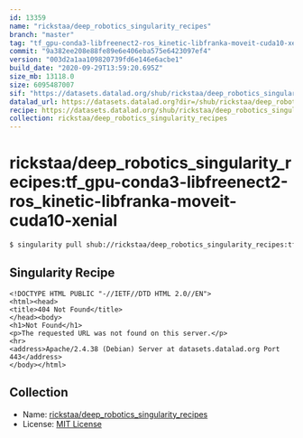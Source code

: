 ```yaml
---
id: 13359
name: "rickstaa/deep_robotics_singularity_recipes"
branch: "master"
tag: "tf_gpu-conda3-libfreenect2-ros_kinetic-libfranka-moveit-cuda10-xenial"
commit: "9a382ee208e88fe89e6e406eba575e6423097ef4"
version: "003d2a1aa109820739fd6e146e6acbe1"
build_date: "2020-09-29T13:59:20.695Z"
size_mb: 13118.0
size: 6095487007
sif: "https://datasets.datalad.org/shub/rickstaa/deep_robotics_singularity_recipes/tf_gpu-conda3-libfreenect2-ros_kinetic-libfranka-moveit-cuda10-xenial/2020-09-29-9a382ee2-003d2a1a/003d2a1aa109820739fd6e146e6acbe1.sif"
datalad_url: https://datasets.datalad.org?dir=/shub/rickstaa/deep_robotics_singularity_recipes/tf_gpu-conda3-libfreenect2-ros_kinetic-libfranka-moveit-cuda10-xenial/2020-09-29-9a382ee2-003d2a1a/
recipe: https://datasets.datalad.org/shub/rickstaa/deep_robotics_singularity_recipes/tf_gpu-conda3-libfreenect2-ros_kinetic-libfranka-moveit-cuda10-xenial/2020-09-29-9a382ee2-003d2a1a/Singularity
collection: rickstaa/deep_robotics_singularity_recipes
---
```


# rickstaa/deep_robotics_singularity_recipes:tf_gpu-conda3-libfreenect2-ros_kinetic-libfranka-moveit-cuda10-xenial

```bash
$ singularity pull shub://rickstaa/deep_robotics_singularity_recipes:tf_gpu-conda3-libfreenect2-ros_kinetic-libfranka-moveit-cuda10-xenial
```

## Singularity Recipe

```singularity
<!DOCTYPE HTML PUBLIC "-//IETF//DTD HTML 2.0//EN">
<html><head>
<title>404 Not Found</title>
</head><body>
<h1>Not Found</h1>
<p>The requested URL was not found on this server.</p>
<hr>
<address>Apache/2.4.38 (Debian) Server at datasets.datalad.org Port 443</address>
</body></html>
```

## Collection

 - Name: [rickstaa/deep_robotics_singularity_recipes](https://github.com/rickstaa/deep_robotics_singularity_recipes)
 - License: [MIT License](https://api.github.com/licenses/mit)

